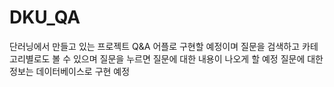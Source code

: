 # DKU_QA
단러닝에서 만들고 있는 프로젝트
Q&A 어플로 구현할 예정이며 질문을 검색하고 카테고리별로도 볼 수 있으며 질문을 누르면 질문에 대한 내용이 나오게 할 예정
질문에 대한 정보는 데이터베이스로 구현 예정
